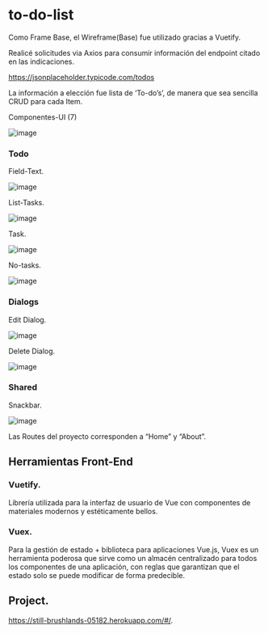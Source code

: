 # to-do-list
Como Frame Base, el Wireframe(Base) fue utilizado gracias a Vuetify. 

Realicé solicitudes via Axios para consumir información del endpoint citado en las indicaciones.

https://jsonplaceholder.typicode.com/todos

La información a elección fue lista de ‘To-do’s’, de manera que sea sencilla CRUD para cada Item.

Componentes-UI (7)

![image](https://user-images.githubusercontent.com/26658714/167012588-b3ee4f92-f8f1-4e07-a5f9-be9446887d92.png)


### Todo

Field-Text. 

![image](https://user-images.githubusercontent.com/26658714/167012468-38b7cc2e-ac16-4b5c-88b8-6721bc21b985.png)
  
List-Tasks. 

![image](https://user-images.githubusercontent.com/26658714/167012695-cd7e9f7c-fdf2-4ea9-a1b2-e53fcac669bf.png)


Task. 

![image](https://user-images.githubusercontent.com/26658714/167012732-4fe11e47-9856-4a9a-9e21-88a5caa082e2.png)

No-tasks.

![image](https://user-images.githubusercontent.com/26658714/167012787-e14358d3-de42-41cf-9922-b5dfaa018346.png)

### Dialogs

Edit Dialog. 

![image](https://user-images.githubusercontent.com/26658714/167012863-de17fdd7-43c8-4cc2-8eb5-2ed924718686.png)




Delete Dialog. 

![image](https://user-images.githubusercontent.com/26658714/167012936-58ccebb2-e876-4aeb-a372-1dd8a3f8dcfe.png)


### Shared

Snackbar. 

![image](https://user-images.githubusercontent.com/26658714/167012976-e89a941f-9e2a-4d51-a0dd-33166cb1d585.png)



Las Routes del proyecto corresponden a “Home” y “About”.

## Herramientas Front-End

### Vuetify. 
Librería utilizada para la interfaz de usuario de Vue con componentes de materiales modernos y estéticamente bellos.

### Vuex.    
Para la gestión de estado + biblioteca para aplicaciones Vue.js, Vuex es un herramienta poderosa que sirve como un almacén centralizado para todos los componentes de una aplicación, con reglas que garantizan que el estado solo se puede modificar de forma predecible.

## Project. 

https://still-brushlands-05182.herokuapp.com/#/. 


